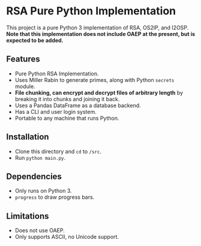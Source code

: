 # RSA Pure Python Implementation

This project is a pure Python 3 implementation of RSA, OS2IP, and I2OSP.
**Note that this implementation does not include OAEP at the present,
but is expected to be added.**

## Features
- Pure Python RSA Implementation.
- Uses Miller Rabin to generate primes, along with Python
  ```secrets``` module.
- **File chunking, can encrypt and decrypt files of arbitrary length**
  by breaking it into chunks and joining it back.
- Uses a Pandas DataFrame as a database backend.
- Has a CLI and user login system.
- Portable to any machine that runs Python.

## Installation
- Clone this directory and ```cd``` to ```/src```. 
- Run ```python main.py```.

## Dependencies
- Only runs on Python 3.
- ```progress``` to draw progress bars.

## Limitations
- Does not use OAEP.
- Only supports ASCII, no Unicode support.
